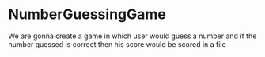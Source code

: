 # NumberGuessingGame
We are gonna create a game in which user would guess a number and if the number guessed is correct then his score would be scored in a file
